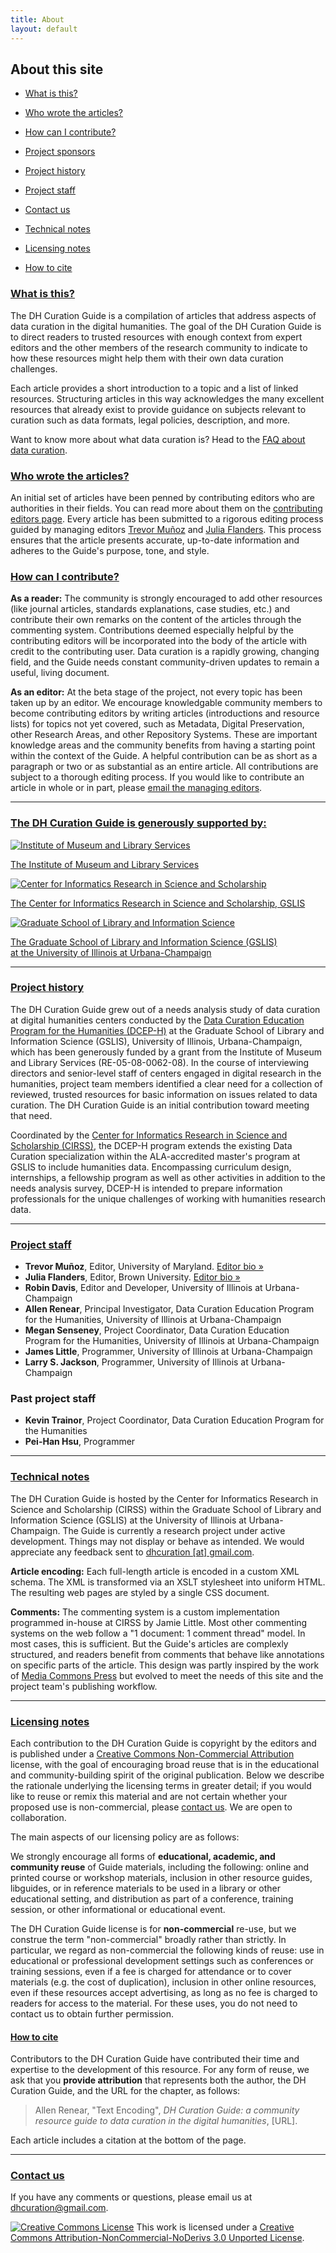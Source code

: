 ```yaml
---
title: About
layout: default
---
```


## About this site

-   [What is this?](#what)
-   [Who wrote the articles?](#who)
-   [How can I contribute?](#how)

-   [Project sponsors](#sponsors)
-   [Project history](#history)
-   [Project staff](#staff)
-   [Contact us](#contact)

-   [Technical notes](#technical)
-   [Licensing notes](#licensing)
-   [How to cite](#howtocite)


### [What is this?](#what)

The DH Curation Guide is a compilation of articles that address aspects
of data curation in the digital humanities. The goal of the DH Curation
Guide is to direct readers to trusted resources with enough context from
expert editors and the other members of the research community to
indicate to how these resources might help them with their own data
curation challenges.

Each article provides a short introduction to a topic and a list of
linked resources. Structuring articles in this way acknowledges the many
excellent resources that already exist to provide guidance on subjects
relevant to curation such as data formats, legal policies, description,
and more.

Want to know more about what data curation is? Head to the [FAQ about
data curation](../faq/).

### [Who wrote the articles?](#who)

An initial set of articles have been penned by contributing editors who
are authorities in their fields. You can read more about them on the
[contributing editors page](../editors). Every article has been
submitted to a rigorous editing process guided by managing editors
[Trevor Muñoz](../editors/index.html#trevormunoz) and [Julia
Flanders](../editors/index.html#juliaflanders). This process ensures
that the article presents accurate, up-to-date information and adheres
to the Guide's purpose, tone, and style.

### [How can I contribute?](#how)

**As a reader:** The community is strongly encouraged to add other
resources (like journal articles, standards explanations, case studies,
etc.) and contribute their own remarks on the content of the articles
through the commenting system. Contributions deemed especially helpful
by the contributing editors will be incorporated into the body of the
article with credit to the contributing user. Data curation is a rapidly
growing, changing field, and the Guide needs constant community-driven
updates to remain a useful, living document.

**As an editor:** At the beta stage of the project, not every topic has
been taken up by an editor. We encourage knowledgable community members
to become contributing editors by writing articles (introductions and
resource lists) for topics not yet covered, such as Metadata, Digital
Preservation, other Research Areas, and other Repository Systems. These
are important knowledge areas and the community benefits from having a
starting point within the context of the Guide. A helpful contribution
can be as short as a paragraph or two or as substantial as an entire
article. All contributions are subject to a thorough editing process. If
you would like to contribute an article in whole or in part, please
<a href="mailto:dhcuration@gmail.com">email the managing
editors</a>.

* * * * *

### [The DH Curation Guide is generously supported by:](#sponsors)

[![Institute of Museum and Library
Services](../images/imls-logo.gif)](http://www.imls.gov/)

[The Institute of Museum and Library Services](http://www.imls.gov/)

[![Center for Informatics Research in Science and
Scholarship](../images/cirss-logo-sm.gif)](http://cirss.lis.illinois.edu)

[The Center for Informatics Research in Science and Scholarship,
GSLIS](http://cirss.lis.illinois.edu)

[![Graduate School of Library and Information
Science](../images/gslis36.gif)](http://lis.illinois.edu)

[The Graduate School of Library and Information Science (GSLIS)\
 at the University of Illinois at
Urbana-Champaign](http://lis.illinois.edu)

* * * * *

### [Project history](#history)

The DH Curation Guide grew out of a needs analysis study of data
curation at digital humanities centers conducted by the [Data Curation
Education Program for the Humanities
(DCEP-H)](http://cirss.lis.illinois.edu/CollMeta/dcep.html) at the
Graduate School of Library and Information Science (GSLIS), University
of Illinois, Urbana-Champaign, which has been generously funded by a
grant from the Institute of Museum and Library Services
(RE-05-08-0062-08). In the course of interviewing directors and
senior-level staff of centers engaged in digital research in the
humanities, project team members identified a clear need for a
collection of reviewed, trusted resources for basic information on
issues related to data curation. The DH Curation Guide is an initial
contribution toward meeting that need.

Coordinated by the [Center for Informatics Research in Science and
Scholarship (CIRSS)](http://cirss.lis.illinois.edu/index.html), the
DCEP-H program extends the existing Data Curation specialization within
the ALA-accredited master's program at GSLIS to include humanities data.
Encompassing curriculum design, internships, a fellowship program as
well as other activities in addition to the needs analysis survey,
DCEP-H is intended to prepare information professionals for the unique
challenges of working with humanities research data.

* * * * *

### [Project staff](#staff)

-   **Trevor Muñoz**, Editor, University of Maryland. [Editor bio
    »](../editors/index.html#trevormunoz)
-   **Julia Flanders**, Editor, Brown University. [Editor bio
    »](../editors/index.html#juliaflanders)
-   **Robin Davis**, Editor and Developer, University of Illinois at
    Urbana-Champaign
-   **Allen Renear**, Principal Investigator, Data Curation Education
    Program for the Humanities,
     University of Illinois at Urbana-Champaign
-   **Megan Senseney**, Project Coordinator, Data Curation Education
    Program for the Humanities,
     University of Illinois at Urbana-Champaign
-   **James Little**, Programmer, University of Illinois at
    Urbana-Champaign
-   **Larry S. Jackson**, Programmer, University of Illinois at
    Urbana-Champaign

### Past project staff

-   **Kevin Trainor**, Project Coordinator, Data Curation Education
    Program for the Humanities
-   **Pei-Han Hsu**, Programmer

* * * * *

### [Technical notes](#technical)

The DH Curation Guide is hosted by the Center for Informatics Research
in Science and Scholarship (CIRSS) within the Graduate School of Library
and Information Science (GSLIS) at the University of Illinois at
Urbana-Champaign. The Guide is currently a research project under active
development. Things may not display or behave as intended. We would
appreciate any feedback sent to
<a href="mailto:dhcuration@gmail.com">dhcuration [at] gmail.com</a>.

**Article encoding:** Each full-length article is encoded in a custom
XML schema. The XML is transformed via an XSLT stylesheet into uniform
HTML. The resulting web pages are styled by a single CSS document.

**Comments:** The commenting system is a custom implementation
programmed in-house at CIRSS by Jamie Little. Most other commenting
systems on the web follow a "1 document: 1 comment thread" model. In
most cases, this is sufficient. But the Guide's articles are complexly
structured, and readers benefit from comments that behave like
annotations on specific parts of the article. This design was partly
inspired by the work of [Media Commons
Press](http://mediacommons.futureofthebook.org/mcpress/) but evolved to
meet the needs of this site and the project team's publishing workflow.

* * * * *

### [Licensing notes](#licensing)

Each contribution to the DH Curation Guide is copyright by the editors
and is published under a [Creative Commons Non-Commercial
Attribution](http://creativecommons.org/licenses/by-nc-nd/3.0/) license,
with the goal of encouraging broad reuse that is in the educational and
community-building spirit of the original publication. Below we describe
the rationale underlying the licensing terms in greater detail; if you
would like to reuse or remix this material and are not certain whether
your proposed use is non-commercial, please <a href="mailto:dhcuration@gmail.com">contact us</a>. We are open to
collaboration.

The main aspects of our licensing policy are as follows:

We strongly encourage all forms of **educational, academic, and
community reuse** of Guide materials, including the following: online
and printed course or workshop materials, inclusion in other resource
guides, libguides, or in reference materials to be used in a library or
other educational setting, and distribution as part of a conference,
training session, or other informational or educational event.

The DH Curation Guide license is for **non-commercial** re-use, but we
construe the term "non-commercial" broadly rather than strictly. In
particular, we regard as non-commercial the following kinds of reuse:
use in educational or professional development settings such as
conferences or training sessions, even if a fee is charged for
attendance or to cover materials (e.g. the cost of duplication),
inclusion in other online resources, even if these resources accept
advertising, as long as no fee is charged to readers for access to the
material. For these uses, you do not need to contact us to obtain
further permission.

#### [How to cite](#howtocite)

Contributors to the DH Curation Guide have contributed their time and
expertise to the development of this resource. For any form of reuse, we
ask that you **provide attribution** that represents both the author,
the DH Curation Guide, and the URL for the chapter, as follows:

> Allen Renear, "Text Encoding", *DH Curation Guide: a community
> resource guide to data curation in the digital humanities*, [URL].

Each article includes a citation at the bottom of the page.

* * * * *

### [Contact us](#contact)

If you have any comments or questions, please email us at
<a href="mailto:dhcuration@gmail.com">dhcuration@gmail.com</a>.


 [![Creative Commons
License](http://i.creativecommons.org/l/by-nc-nd/3.0/80x15.png)](http://creativecommons.org/licenses/by-nc-nd/3.0/)
This work is licensed under a [Creative Commons
Attribution-NonCommercial-NoDerivs 3.0 Unported
License](http://creativecommons.org/licenses/by-nc-nd/3.0/).
